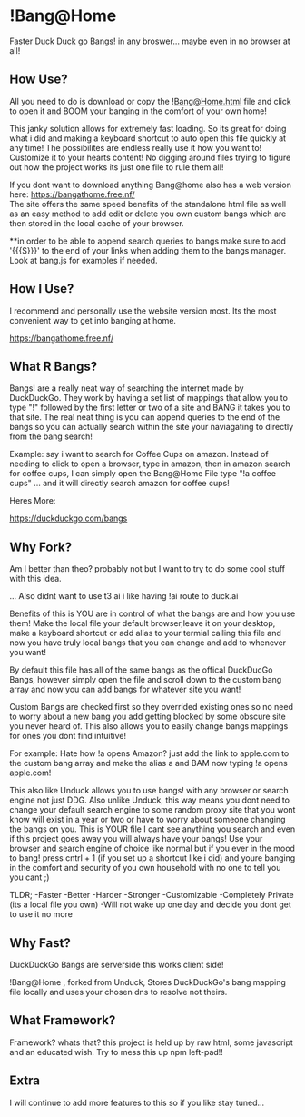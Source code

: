 # !Bang@Home

Faster Duck Duck go Bangs! in any broswer... maybe even in no browser at all!


## How Use? 
All you need to do is download or copy the !Bang@Home.html file and click to open it and BOOM your banging in the comfort of your own home!

This janky solution allows for extremely fast loading. So its great for doing what i did and making a keyboard shortcut to auto open this file quickly at any time!
The possibilites are endless really use it how you want to! Customize it to your hearts content! No digging around files trying to figure out how the project works its just one file to rule them all!

If you dont want to download anything Bang@home also has a web version here: https://bangathome.free.nf/  
The site  offers  the same speed benefits of the standalone html file as well as an easy method to add edit or delete you own custom bangs which are then stored in the local cache of your browser.


**in order to be able to append search queries to bangs make sure to add '{{{S}}}' to the end of your links when adding them to the bangs manager. Look at bang.js for examples if needed.

## How I Use?

I recommend and personally use the website version most. Its the most convenient way to get into banging at home.

https://bangathome.free.nf/

## What R Bangs?

Bangs! are a really neat way of searching the internet made by DuckDuckGo.
They work by having a set list of mappings that allow you to type "!" followed by the first letter or two of a site and BANG it takes you to that site. The real neat thing is you can append queries to the end of the bangs so you can actually search within the site your naviagating to directly from the bang search! 

Example: say i want to search for Coffee Cups on amazon. Instead of needing to click to open a browser, type in amazon, then in amazon search for coffee cups,  I can simply open the Bang@Home File type "!a coffee cups" ... and it will  directly search amazon for coffee cups!

Heres More: 

https://duckduckgo.com/bangs


## Why Fork?

Am I better than theo? probably not but I want to try to do some cool stuff with this idea.

... Also didnt want to use t3 ai i like having !ai route to duck.ai

Benefits of this is YOU are in control of what the bangs are and how you use them! Make the local file your default browser,leave it on your desktop, make a keyboard shortcut  or add alias to your termial calling this file and now you have truly local bangs that you can change and add to whenever you want!

By default this file has all of the same bangs as the offical DuckDucGo Bangs, however simply open the file and scroll down to the custom bang array and now you can add bangs for whatever site you want! 

Custom Bangs are checked first so they overrided existing ones so no need to worry about a new bang you add getting blocked by some obscure site you never heard of. This also allows you to easily change bangs mappings for ones you dont find intuitive!

For example: Hate how !a opens Amazon? just add the link to apple.com to the custom bang array and make the alias a and BAM now typing !a opens apple.com!

This also like Unduck allows you to use bangs! with any browser or search engine not just DDG. Also unlike Unduck, this way means you dont need to change your default search engine to some random proxy site that you wont know will exist in a year or two or have to worry about someone changing the bangs on you. This is YOUR file I cant see anything you search and even if this project goes away you will always have your bangs! Use your browser and search engine of choice like normal but if you ever in the mood to bang! press cntrl + 1 (if you set up a shortcut like i did)  and youre banging in the comfort and security of you own household with no one to tell you you cant ;)

TLDR;
-Faster
-Better
-Harder
-Stronger
-Customizable
-Completely Private (its a local file you own)
-Will not wake up one day and decide you dont get to use it no more




## Why Fast?

DuckDuckGo Bangs are serverside this works client side!

!Bang@Home , forked from Unduck, Stores DuckDuckGo's bang mapping file locally and uses your chosen dns to resolve not theirs. 

## What Framework?
Framework? whats that? this project is held up by raw html, some javascript and an educated wish. Try to mess this up npm left-pad!!


## Extra
I will continue to add more features to this so if you like stay tuned...



